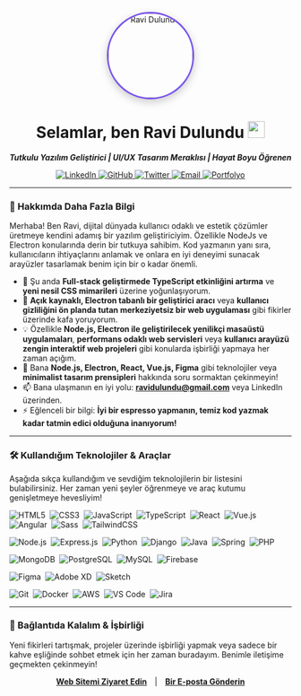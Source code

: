 <div align="center">

  <img src="https://ravidulundu.me/IMG_0946.jpg" alt="Ravi Dulundu" width="150" height="150" style="border-radius:50%; border: 3px solid #7955EC; box-shadow: 0px 5px 15px rgba(0,0,0,0.2);"/>

  <h1>Selamlar, ben Ravi Dulundu <img src="https://media.giphy.com/media/hvRJCLFzcasrR4ia7z/giphy.gif" width="30px"></h1>

  <p>
    <strong><i>Tutkulu Yazılım Geliştirici | UI/UX Tasarım Meraklısı | Hayat Boyu Öğrenen</i></strong>
  </p>

  <p>
    <a href="https://linkedin.com/in/[LINKEDIN_PROFIL_LINKINIZ]" target="_blank">  <img src="https://img.shields.io/badge/LinkedIn-0077B5?style=for-the-badge&logo=linkedin&logoColor=white" alt="LinkedIn"/>
    </a>
    <a href="https://github.com/ravidulundu" target="_blank">
      <img src="https://img.shields.io/badge/GitHub-181717?style=for-the-badge&logo=github&logoColor=white" alt="GitHub"/>
    </a>
    <a href="https://twitter.com/ravidulundu" target="_blank">
      <img src="https://img.shields.io/badge/Twitter-1DA1F2?style=for-the-badge&logo=twitter&logoColor=white" alt="Twitter"/>
    </a>
    <a href="mailto:ravidulundu@gmail.com" target="_blank">
      <img src="https://img.shields.io/badge/Email-D14836?style=for-the-badge&logo=gmail&logoColor=white" alt="Email"/>
    </a>
      <a href="https://ravidulundu.me" target="_blank">
      <img src="https://img.shields.io/badge/Portfolyo-7955EC?style=for-the-badge&logo=Launchpad&logoColor=white" alt="Portfolyo"/>
    </a>
  </p>
</div>

---

### 👋 Hakkımda Daha Fazla Bilgi

Merhaba! Ben Ravi, dijital dünyada kullanıcı odaklı ve estetik çözümler üretmeye kendini adamış bir yazılım geliştiriciyim. Özellikle NodeJs ve Electron konularında derin bir tutkuya sahibim. Kod yazmanın yanı sıra, kullanıcıların ihtiyaçlarını anlamak ve onlara en iyi deneyimi sunacak arayüzler tasarlamak benim için bir o kadar önemli.

* 🌱 Şu anda **Full-stack geliştirmede TypeScript etkinliğini artırma** ve **yeni nesil CSS mimarileri** üzerine yoğunlaşıyorum.
* 🚀 **Açık kaynaklı, Electron tabanlı bir geliştirici aracı** veya **kullanıcı gizliliğini ön planda tutan merkeziyetsiz bir web uygulaması** gibi fikirler üzerinde kafa yoruyorum.
* 💡 Özellikle **Node.js, Electron ile geliştirilecek yenilikçi masaüstü uygulamaları**, **performans odaklı web servisleri** veya **kullanıcı arayüzü zengin interaktif web projeleri** gibi konularda işbirliği yapmaya her zaman açığım.
* 💬 Bana **Node.js, Electron, React, Vue.js, Figma** gibi teknolojiler veya **minimalist tasarım prensipleri** hakkında soru sormaktan çekinmeyin!
* 📫 Bana ulaşmanın en iyi yolu: **ravidulundu@gmail.com** veya LinkedIn üzerinden.
* ⚡ Eğlenceli bir bilgi: **İyi bir espresso yapmanın, temiz kod yazmak kadar tatmin edici olduğuna inanıyorum!**

---

### 🛠️ Kullandığım Teknolojiler & Araçlar

Aşağıda sıkça kullandığım ve sevdiğim teknolojilerin bir listesini bulabilirsiniz. Her zaman yeni şeyler öğrenmeye ve araç kutumu genişletmeye hevesliyim!

<p align="left">
  <img src="https://img.shields.io/badge/HTML5-E34F26?style=for-the-badge&logo=html5&logoColor=white" alt="HTML5"/>&nbsp;
  <img src="https://img.shields.io/badge/CSS3-1572B6?style=for-the-badge&logo=css3&logoColor=white" alt="CSS3"/>&nbsp;
  <img src="https://img.shields.io/badge/JavaScript-F7DF1E?style=for-the-badge&logo=javascript&logoColor=black" alt="JavaScript"/>&nbsp;
  <img src="https://img.shields.io/badge/TypeScript-3178C6?style=for-the-badge&logo=typescript&logoColor=white" alt="TypeScript"/>&nbsp;
  <img src="https://img.shields.io/badge/React-61DAFB?style=for-the-badge&logo=react&logoColor=black" alt="React"/>&nbsp;
  <img src="https://img.shields.io/badge/Vue.js-4FC08D?style=for-the-badge&logo=vuedotjs&logoColor=white" alt="Vue.js"/>&nbsp;
  <img src="https://img.shields.io/badge/Angular-DD0031?style=for-the-badge&logo=angular&logoColor=white" alt="Angular"/>&nbsp;
  <img src="https://img.shields.io/badge/SASS-CC6699?style=for-the-badge&logo=sass&logoColor=white" alt="Sass"/>&nbsp;
  <img src="https://img.shields.io/badge/TailwindCSS-06B6D4?style=for-the-badge&logo=tailwindcss&logoColor=white" alt="TailwindCSS"/>&nbsp;
  <br/>

  <img src="https://img.shields.io/badge/Node.js-339933?style=for-the-badge&logo=nodedotjs&logoColor=white" alt="Node.js"/>&nbsp;
  <img src="https://img.shields.io/badge/Express.js-000000?style=for-the-badge&logo=express&logoColor=white" alt="Express.js"/>&nbsp;
  <img src="https://img.shields.io/badge/Python-3776AB?style=for-the-badge&logo=python&logoColor=white" alt="Python"/>&nbsp;
  <img src="https://img.shields.io/badge/Django-092E20?style=for-the-badge&logo=django&logoColor=white" alt="Django"/>&nbsp;
  <img src="https://img.shields.io/badge/Java-ED8B00?style=for-the-badge&logo=openjdk&logoColor=white" alt="Java"/>&nbsp;
  <img src="https://img.shields.io/badge/Spring-6DB33F?style=for-the-badge&logo=spring&logoColor=white" alt="Spring"/>&nbsp;
  <img src="https://img.shields.io/badge/PHP-777BB4?style=for-the-badge&logo=php&logoColor=white" alt="PHP"/>&nbsp;
  <br/>

  <img src="https://img.shields.io/badge/MongoDB-47A248?style=for-the-badge&logo=mongodb&logoColor=white" alt="MongoDB"/>&nbsp;
  <img src="https://img.shields.io/badge/PostgreSQL-4169E1?style=for-the-badge&logo=postgresql&logoColor=white" alt="PostgreSQL"/>&nbsp;
  <img src="https://img.shields.io/badge/MySQL-4479A1?style=for-the-badge&logo=mysql&logoColor=white" alt="MySQL"/>&nbsp;
  <img src="https://img.shields.io/badge/Firebase-FFCA28?style=for-the-badge&logo=firebase&logoColor=black" alt="Firebase"/>&nbsp;
  <br/>

  <img src="https://img.shields.io/badge/Figma-F24E1E?style=for-the-badge&logo=figma&logoColor=white" alt="Figma"/>&nbsp;
  <img src="https://img.shields.io/badge/Adobe%20XD-FF61F6?style=for-the-badge&logo=adobexd&logoColor=white" alt="Adobe XD"/>&nbsp;
  <img src="https://img.shields.io/badge/Sketch-F7B500?style=for-the-badge&logo=sketch&logoColor=black" alt="Sketch"/>&nbsp;
  <br/>

  <img src="https://img.shields.io/badge/Git-F05032?style=for-the-badge&logo=git&logoColor=white" alt="Git"/>&nbsp;
  <img src="https://img.shields.io/badge/Docker-2496ED?style=for-the-badge&logo=docker&logoColor=white" alt="Docker"/>&nbsp;
  <img src="https://img.shields.io/badge/Amazon_AWS-232F3E?style=for-the-badge&logo=amazonaws&logoColor=white" alt="AWS"/>&nbsp;
  <img src="https://img.shields.io/badge/VS_Code-007ACC?style=for-the-badge&logo=visualstudiocode&logoColor=white" alt="VS Code"/>&nbsp;
  <img src="https://img.shields.io/badge/Jira-0052CC?style=for-the-badge&logo=jira&logoColor=white" alt="Jira"/>&nbsp;
</p>

---
### 🤝 Bağlantıda Kalalım & İşbirliği

Yeni fikirleri tartışmak, projeler üzerinde işbirliği yapmak veya sadece bir kahve eşliğinde sohbet etmek için her zaman buradayım. Benimle iletişime geçmekten çekinmeyin!

<p align="center">
  <a href="https://ravidulundu.me" target="_blank" style="margin-right:10px;"><strong>Web Sitemi Ziyaret Edin</strong></a> |
  <a href="mailto:ravidulundu@gmail.com" style="margin-left:10px;"><strong>Bir E-posta Gönderin</strong></a>
</p>
